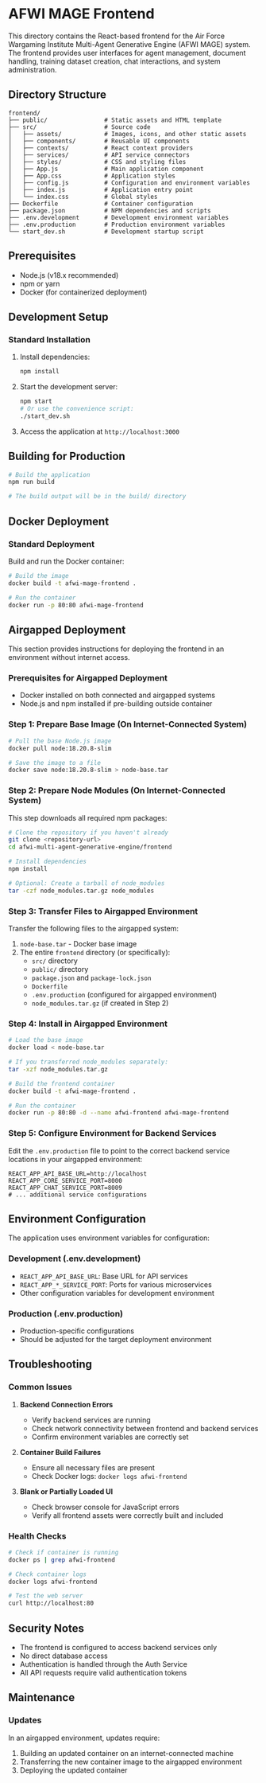 # AFWI MAGE Frontend

This directory contains the React-based frontend for the Air Force Wargaming Institute Multi-Agent Generative Engine (AFWI MAGE) system. The frontend provides user interfaces for agent management, document handling, training dataset creation, chat interactions, and system administration.

## Directory Structure

```
frontend/
├── public/                # Static assets and HTML template
├── src/                   # Source code
│   ├── assets/            # Images, icons, and other static assets
│   ├── components/        # Reusable UI components
│   ├── contexts/          # React context providers
│   ├── services/          # API service connectors
│   ├── styles/            # CSS and styling files
│   ├── App.js             # Main application component
│   ├── App.css            # Application styles
│   ├── config.js          # Configuration and environment variables
│   ├── index.js           # Application entry point
│   └── index.css          # Global styles
├── Dockerfile             # Container configuration
├── package.json           # NPM dependencies and scripts
├── .env.development       # Development environment variables
├── .env.production        # Production environment variables
└── start_dev.sh           # Development startup script
```

## Prerequisites

- Node.js (v18.x recommended)
- npm or yarn
- Docker (for containerized deployment)

## Development Setup

### Standard Installation

1. Install dependencies:
   ```bash
   npm install
   ```

2. Start the development server:
   ```bash
   npm start
   # Or use the convenience script:
   ./start_dev.sh
   ```

3. Access the application at `http://localhost:3000`

## Building for Production

```bash
# Build the application
npm run build

# The build output will be in the build/ directory
```

## Docker Deployment

### Standard Deployment

Build and run the Docker container:

```bash
# Build the image
docker build -t afwi-mage-frontend .

# Run the container
docker run -p 80:80 afwi-mage-frontend
```

## Airgapped Deployment

This section provides instructions for deploying the frontend in an environment without internet access.

### Prerequisites for Airgapped Deployment

- Docker installed on both connected and airgapped systems
- Node.js and npm installed if pre-building outside container

### Step 1: Prepare Base Image (On Internet-Connected System)

```bash
# Pull the base Node.js image
docker pull node:18.20.8-slim

# Save the image to a file
docker save node:18.20.8-slim > node-base.tar
```

### Step 2: Prepare Node Modules (On Internet-Connected System)

This step downloads all required npm packages:

```bash
# Clone the repository if you haven't already
git clone <repository-url>
cd afwi-multi-agent-generative-engine/frontend

# Install dependencies
npm install

# Optional: Create a tarball of node_modules
tar -czf node_modules.tar.gz node_modules
```

### Step 3: Transfer Files to Airgapped Environment

Transfer the following files to the airgapped system:
1. `node-base.tar` - Docker base image
2. The entire `frontend` directory (or specifically):
   - `src/` directory
   - `public/` directory
   - `package.json` and `package-lock.json`
   - `Dockerfile`
   - `.env.production` (configured for airgapped environment)
   - `node_modules.tar.gz` (if created in Step 2)

### Step 4: Install in Airgapped Environment

```bash
# Load the base image
docker load < node-base.tar

# If you transferred node_modules separately:
tar -xzf node_modules.tar.gz

# Build the frontend container
docker build -t afwi-mage-frontend .

# Run the container
docker run -p 80:80 -d --name afwi-frontend afwi-mage-frontend
```

### Step 5: Configure Environment for Backend Services

Edit the `.env.production` file to point to the correct backend service locations in your airgapped environment:

```
REACT_APP_API_BASE_URL=http://localhost
REACT_APP_CORE_SERVICE_PORT=8000
REACT_APP_CHAT_SERVICE_PORT=8009
# ... additional service configurations
```

## Environment Configuration

The application uses environment variables for configuration:

### Development (.env.development)
- `REACT_APP_API_BASE_URL`: Base URL for API services
- `REACT_APP_*_SERVICE_PORT`: Ports for various microservices
- Other configuration variables for development environment

### Production (.env.production)
- Production-specific configurations
- Should be adjusted for the target deployment environment

## Troubleshooting

### Common Issues

1. **Backend Connection Errors**
   - Verify backend services are running
   - Check network connectivity between frontend and backend services
   - Confirm environment variables are correctly set

2. **Container Build Failures**
   - Ensure all necessary files are present
   - Check Docker logs: `docker logs afwi-frontend`

3. **Blank or Partially Loaded UI**
   - Check browser console for JavaScript errors
   - Verify all frontend assets were correctly built and included

### Health Checks

```bash
# Check if container is running
docker ps | grep afwi-frontend

# Check container logs
docker logs afwi-frontend

# Test the web server
curl http://localhost:80
```

## Security Notes

- The frontend is configured to access backend services only
- No direct database access
- Authentication is handled through the Auth Service
- All API requests require valid authentication tokens

## Maintenance

### Updates
In an airgapped environment, updates require:
1. Building an updated container on an internet-connected machine
2. Transferring the new container image to the airgapped environment
3. Deploying the updated container 